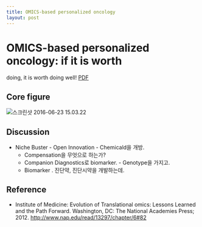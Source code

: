 ```yaml
---
title: OMICS-based personalized oncology
layout: post
---
```


# OMICS-based personalized oncology: if it is worth
doing, it is worth doing well!
[PDF](http://bmcmedicine.biomedcentral.com/track/pdf/10.1186/1741-7015-11-221?site=bmcmedicine.biomedcentral.com)

## Core figure
![스크린샷 2016-06-23 15.03.22](http://i.imgur.com/4ReOXEK.png)

## Discussion
* Niche Buster - Open Innovation - Chemicald을 개방.
  * Compensation을 무엇으로 하는가?
  * Companion Diagnostics로 biomarker. - Genotype을 가지고.
  * Biomarker . 진단약, 진단시약을 개발하는데.

## Reference
* Institute of Medicine: Evolution of Translational omics: Lessons Learned and
the Path Forward. Washington, DC: The National Academies Press; 2012. http://www.nap.edu/read/13297/chapter/6#82
